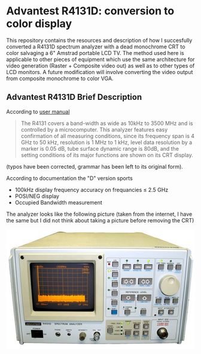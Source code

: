 # Advantest R4131D: conversion to color display
This repository contains the resources and description of how I succesfully converted a R4131D spectrum analyzer with a dead monochrome CRT to color salvaging a 6" Amstrad portable LCD TV.
The method used here is applicable to other pieces of equipment which use the same architecture for video generation (Raster + Composite video out) as well as to other types of LCD monitors.
A future modification will involve converting the video output from composite monochrome to color VGA.
## Advantest R4131D Brief Description
According to [user manual](manuals/pdf_mn_ER4131_OPERATING_MANUAL.pdf)
> The R4131 covers a band-width as wide as 10kHz to 3500 MHz and is controlled by a microcomputer. 
> This analyzer features easy confirmation of all measuring conditions, since 
> its frequency span is 4 GHz to 50 kHz, 
> resolution is 1 MHz to 1 kHz, 
> level data resolution by a marker is 0.05 dB, 
> tube surface dynamic range is 80dB, 
> and the setting conditions of its major functions are shown on its CRT display.

(typos have been corrected, grammar has been left to its original form).

According to documentation the "D" version sports
* 100kHz display frequency accuracy on frequancies ≤ 2.5 GHz
* POSI/NEG display
* Occupied Bandwidth measurement

The analyzer looks like the following picture (taken from the internet, I have the same but I did not think about taking a picture before removing the CRT)

![R4131D](thumbnails/R4131D.jpeg)
